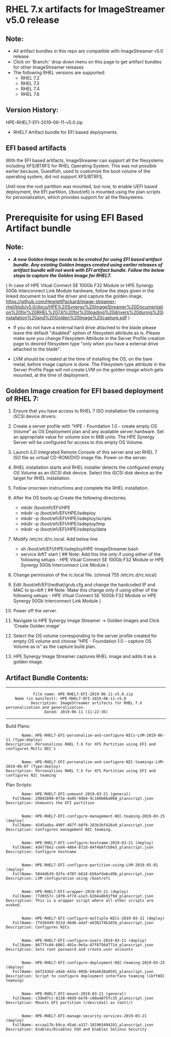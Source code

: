 # RHEL 7.x artifacts for ImageStreamer v5.0 release

## Note:
- All artifact bundles in this repo are compatible with ImageStreamer v5.0 release
- Click on 'Branch:' drop down menu on this page to get artifact bundles for other ImageStreamer releases
- The following RHEL versions are supported:
	- RHEL 7.2
	- RHEL 7.3
	- RHEL 7.4
	- RHEL 7.6
	
## Version History:

HPE-RHEL7-EFI-2019-06-11-v5.0.zip
   - RHEL7 Artifact bundle for EFI based deployments. 

## EFI based artifacts

With the EFI based artifacts, ImageStreamer can support all the filesystems including XFS/BTRFS for RHEL Operating System.
This was not possible earlier because, Guestfish, used to customize the boot volume of the operating system, did not support XFS/BTRFS. 

Until now the root partition was mounted, but now, to enable UEFI based deployment, the EFI partition, (/boot/efi) is mounted using the plan scripts for personalization, which provides support for all the filesystems.

# Prerequisite for using EFI Based Artifact bundle

## Note: 
- ***A new Golden Image needs to be created for using EFI based artifact bundle. Any existing Golden Images created using earlier releases of artifact bundle will not work with EFI artifact bundle. Follow the below steps to capture the Golden Image for RHEL7.***

( In case of HPE Vitual Connect SE 100Gb F32 Module or HPE Synergy 50Gb Interconnect Link Module hardware, follow the steps given in the linked document to load the driver and capture the golden image.
https://github.com/HewlettPackard/image-streamer-rhel/blob/v5.0/docs/HPE%20Synergy%20ImageStreamer%20Documentation%20for%20RHEL%207.6%20for%20loading%20drivers%20during%20installation%20and%20Golden%20Image%20capture.pdf )

- If you do not have a external hard drive attached to the blade please leave the default "disabled" option of filesystem attribute as is. Please make sure you change Filesystem Attribute in the Server Profile creation page to desired filesystem type "only when you have a external drive attached to the blade".

- LVM should be created at the time of installing the OS, on the bare metal, before image capture is done. The Filesystem type attribute in the Server Profile Page will not create LVM on the golden image which gets mounted, at the time of deployment.


## Golden Image creation for EFI based deployment of RHEL 7:

1.	Ensure that you have access to RHEL 7 ISO installation file containing iSCSI device drivers.

2.	Create a server profile with “HPE - Foundation 1.0 - create empty OS Volume” as OS Deployment plan and any available server 		hardware. Set an appropriate value for volume size in MiB units. The HPE Synergy Server will be configured for access to this 		empty OS Volume.

3.	Launch iLO Integrated Remote Console of this server and set RHEL 7 ISO file as virtual CD-ROM/DVD image file. Power on the 		server.

4.	RHEL installation starts and RHEL installer detects the configured empty OS Volume as an iSCSI disk device. Select this iSCSI 		disk device as the target for RHEL installation.

5.	Follow onscreen instructions and complete the RHEL installation.

6.	After the OS boots up Create the following directories.

      -	mkdir /boot/efi/EFI/HPE
      -	mkdir –p /boot/efi/EFI/HPE/isdeploy
      -	mkdir –p /boot/efi/EFI/HPE/isdeploy/scripts
      -	mkdir –p /boot/efi/EFI/HPE/isdeploy/tmp
      -	mkdir –p /boot/efi/EFI/HPE/isdeploy/data

7.	Modify /etc/rc.d/rc.local. Add below line

      -	sh /boot/efi/EFI/HPE/isdeploy/HPE-ImageStreamer.bash
      - service ibftT start ( ## Note: Add this line only if using either of the following setups - HPE Vitual Connect SE 100Gb F32 Module or HPE Synergy 50Gb Interconnect Link Module )

8.	Change permission of the rc.local file. (chmod 755 /etc/rc.d/rc.local)

9.	Edit /boot/efi/EFI/redhat/grub.cfg and change the hardcoded IP and MAC to ip=ibft (  ## Note: Make this change only if using either of the following setups - HPE Vitual Connect SE 100Gb F32 Module or HPE Synergy 50Gb Interconnect Link Module )

10.	Power off the server. 

11.	Navigate to HPE Synergy Image Streamer -> Golden Images and Click ‘Create Golden image’ 
 
12.	Select the OS volume corresponding to the server profile created for empty OS volume and choose “HPE - Foundation 1.0 - capture 	OS Volume as is” as the capture build plan. 
 
13.	HPE Synergy Image Streamer captures RHEL image and adds it as a golden image.


## Artifact Bundle Contents:

--------------------------------------------------------------------------------

	            File name: HPE-RHEL7-EFI-2019-06-11-v5.0.zip
		Name (in manifest): HPE-RHEL7-EFI-2019-06-11-v5.0
		       Description: ImageStreamer artifacts for RHEL 7.X personalization and generalization.
		             Dated: 2019-06-11 (11:22:36)

--------------------------------------------------------------------------------

Build Plans:

	       Name: HPE-RHEL7-EFI-personalize-and-configure-NICs-LVM-2019-06-11 (Type:deploy)
	Description: Personalizes RHEL 7.X for XFS Partition using EFI and configures Multi NIC's  


	       Name: HPE-RHEL7-EFI-personalize-and-configure-NIC-teamings-LVM-2019-06-07 (Type:deploy)
	Description: Personalizes RHEL 7.X for XFS Partition using EFI and configures NIC teaming 



Plan Scripts:

	       Name: HPE-RHEL7-EFI-unmount-2019-03-21 (general)
	   FullName: 29842898-0f3e-4a95-9d64-9c100b06a968_planscript.json
	Description: Unmounts the EFI partition


	       Name: HPE-RHEL7-EFI-configure-management-NIC-teaming-2019-03-25 (deploy)
	   FullName: 4545a4ba-490f-487f-b8f9-263b3bf426a9_planscript.json
	Description: Configures management NIC teaming.


	       Name: HPE-RHEL7-EFI-configure-hostname-2019-03-21 (deploy)
	   FullName: 4d4778e2-ced4-4864-872d-04f4b6fcb9e5_planscript.json
	Description: Configure hostname


	       Name: HPE-RHEL7-EFI-configure-partition-using-LVM-2019-05-01 (deploy)
	   FullName: 5844db39-92fe-4707-b614-b56afda6cd9b_planscript.json
	Description: LVM configuration using /boot/efi


	       Name: HPE-RHEL7-EFI-wrapper-2019-03-21 (deploy)
	   FullName: 77d9557c-18f0-4f7d-a1e3-b2b4a8b91f9d_planscript.json
	Description: This is a wrapper script where all other scripts are evoked.


	       Name: HPE-RHEL7-EFI-configure-multiple-NICs-2019-03-21 (deploy)
	   FullName: 7f436449-921d-46d6-adaf-e638174b165b_planscript.json
	Description: Configures NICs


	       Name: HPE-RHEL7-EFI-configure-users-2019-03-21 (deploy)
	   FullName: 8677fc04-6061-401e-9e5a-87f8756d7714_planscript.json
	Description: Sets root password and create user accounts


	       Name: HPE-RHEL7-EFI-configure-deployment-NIC-teaming-2019-03-25 (deploy)
	   FullName: b6f243bd-a9ab-443e-905b-b9a4638a8591_planscript.json
	Description: Script to configure deployment interface teaming (ibftNIC teaming)


	       Name: HPE-RHEL7-EFI-mount-2019-03-21 (general)
	   FullName: c3de07cc-8138-48d9-be76-c80a4875fc35_planscript.json
	Description: Mounts EFI partition (/dev/sda1) as root(/)


	       Name: HPE-RHEL7-EFI-manage-security-services-2019-03-21 (deploy)
	   FullName: eccaa17b-b9ca-45a6-a317-181965494101_planscript.json
	Description: Enables/Disables SSH and Enables Selinux Security



